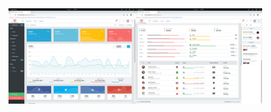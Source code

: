 <div align="center">
<img style="float:left;" width="250" height="auto" src="src/assets/img/brand/s1.png">
<img style="float:left;" width="250" height="auto" src="src/assets/img/brand/s2.png">
</div>